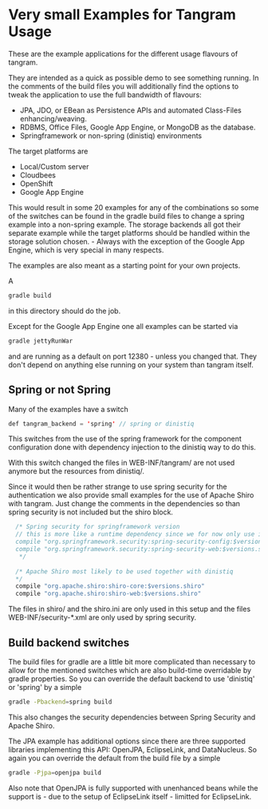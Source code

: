 Very small Examples for Tangram Usage
=====================================

These are the example applications for the different usage flavours of tangram.

They are intended as a quick as possible demo to see something running. In the 
comments of the build files you will additionally find the options to tweak the 
application to use the full bandwidth of flavours:

* JPA, JDO, or EBean as Persistence APIs and automated Class-Files enhancing/weaving.
* RDBMS, Office Files, Google App Engine, or MongoDB as the database.
* Springframework or non-spring (dinistiq) environments

The target platforms are

* Local/Custom server
* Cloudbees
* OpenShift
* Google App Engine

This would result in some 20 examples for any of the combinations so some of the switches 
can be found in the gradle build files to change a spring example into a non-spring example. 
The storage backends all got their separate example while the target platforms should be 
handled within the storage solution chosen. - Always with the exception of the Google App 
Engine, which is very special in many respects.

The examples are also meant as a starting point for your own projects.

A 

```bash
gradle build
```

in this directory should do the job. 

Except for the Google App Engine one all examples can be started via

```bash
gradle jettyRunWar
```

and are running as a default on port 12380 - unless you changed that. They don't 
depend on anything else running on your system than tangram itself.

Spring or not Spring
--------------------

Many of the examples have a switch 

```java
def tangram_backend = 'spring' // spring or dinistiq
```

This switches from the use of the spring framework for the component configuration 
done with dependency injection to the dinistiq way to do this.

With this switch changed the files in WEB-INF/tangram/ are not used anymore but 
the resources from dinistiq/.

Since it would then be rather strange to use spring security for the authentication
we also provide small examples for the use of Apache Shiro with tangram. Just change
the comments in the dependencies so than spring security is not included but the
shiro block.

```java
  /* Spring security for springframework version
  // this is more like a runtime dependency since we for now only use it by configuration
  compile "org.springframework.security:spring-security-config:$versions.springsecurity"
  compile "org.springframework.security:spring-security-web:$versions.springsecurity"
   */
  
  /* Apache Shiro most likely to be used together with dinistiq
  */
  compile "org.apache.shiro:shiro-core:$versions.shiro"
  compile "org.apache.shiro:shiro-web:$versions.shiro"
```

The files in shiro/ and the shiro.ini are only used in this setup and the files 
WEB-INF/security-*.xml are only used by spring security.

Build backend switches
----------------------

The build files for gradle are a little bit more complicated than necessary to allow for
the mentioned switches which are also build-time overridable by gradle properties. So you 
can override the default backend to use 'dinistiq' or 'spring' by a simple

```bash
gradle -Pbackend=spring build
```

This also changes the security dependencies between Spring Security and Apache Shiro.

The JPA example has additional options since there are three supported libraries implementing
this API: OpenJPA, EclipseLink, and DataNucleus. So again you can override the default from
the build file by a simple

```bash
gradle -Pjpa=openjpa build
```

Also note that OpenJPA is fully supported with unenhanced beans while the support is - due
to the setup of EclipseLink itself - limitted for EclipseLink.